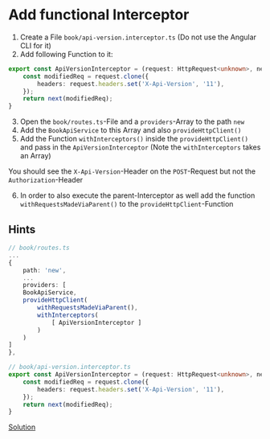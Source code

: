 # Add functional Interceptor
1. Create a File `book/api-version.interceptor.ts` (Do not use the Angular CLI for it)
2. Add following Function to it:

```typescript
export const ApiVersionInterceptor = (request: HttpRequest<unknown>, next: HttpHandlerFn): Observable<HttpEvent<unknown>> => {
    const modifiedReq = request.clone({
        headers: request.headers.set('X-Api-Version', '11'),
    });
    return next(modifiedReq);
}
```

3. Open the `book/routes.ts`-File and a  `providers`-Array to the path `new`
4. Add the `BookApiService` to this Array and also `provideHttpClient()`
5. Add the Function `withInterceptors()` inside the `provideHttpClient()` and pass in the `ApiVersionInterceptor` (Note the `withInterceptors` takes an Array)

You should see the `X-Api-Version`-Header on the `POST`-Request but not the `Authorization`-Header

6. In order to also execute the parent-Interceptor as well add the function `withRequestsMadeViaParent()` to the `provideHttpClient`-Function

## Hints

```typescript
// book/routes.ts
...
{
    path: 'new',
    ...
    providers: [
    BookApiService,
    provideHttpClient(
        withRequestsMadeViaParent(),
        withInterceptors(
            [ ApiVersionInterceptor ]
        )
    )
]
},
```


```typescript
// book/api-version.interceptor.ts
export const ApiVersionInterceptor = (request: HttpRequest<unknown>, next: HttpHandlerFn): Observable<HttpEvent<unknown>> => {
    const modifiedReq = request.clone({
        headers: request.headers.set('X-Api-Version', '11'),
    });
    return next(modifiedReq);
}
```

[Solution](https://github.com/martinakraus/angular-standalone-intro/commit/575dec35d7ec77a18d55d562646ed7918aa722ff)
